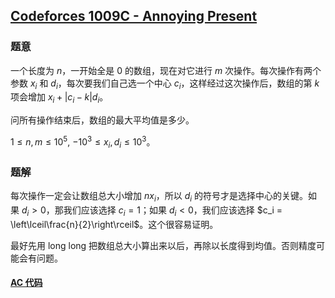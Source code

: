 ## [Codeforces 1009C - Annoying Present](http://codeforces.com/problemset/problem/1009/C)

### 题意

一个长度为 $n$，一开始全是 0 的数组，现在对它进行 $m$ 次操作。每次操作有两个参数 $x_i$ 和 $d_i$，每次要我们自己选一个中心 $c_i$，这样经过这次操作后，数组的第 $k$ 项会增加 $x_i + |c_i - k|d_i$。

问所有操作结束后，数组的最大平均值是多少。

$1 \le n, m \le 10^5$, $-10^3 \le x_i, d_i \le 10^3$。

### 题解

每次操作一定会让数组总大小增加 $nx_i$，所以 $d_i$ 的符号才是选择中心的关键。如果 $d_i > 0$，那我们应该选择 $c_i = 1$；如果 $d_i < 0$，我们应该选择 $c_i = \left\lceil\frac{n}{2}\right\rceil$。这个很容易证明。

最好先用 long long 把数组总大小算出来以后，再除以长度得到均值。否则精度可能会有问题。

#### [AC 代码](https://github.com/TsReaper/Competitive-Programming/blob/master/codeforces/1009C/sol.c)
